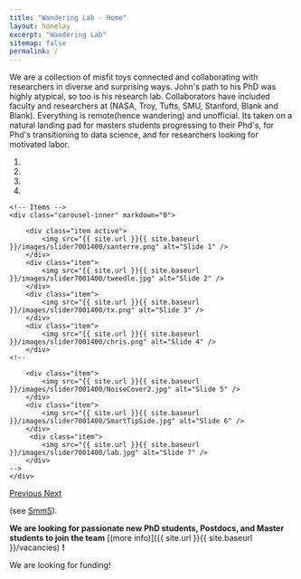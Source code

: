 ```yaml
---
title: "Wandering Lab - Home"
layout: homelay
excerpt: "Wandering Lab"
sitemap: false
permalink: /
---
```


We are a collection of misfit toys connected and collaborating with researchers in diverse and surprising ways. John's path to his PhD was highly atypical, so too is his research lab.  Collaborators have included faculty and researchers at (NASA, Troy, Tufts, SMU, Stanford, Blank and Blank). Everything is remote(hence wandering) and unofficial.  Its taken on a natural landing pad for masters students progressing to their Phd's, for Phd's transitioning to data science, and for researchers looking for motivated labor.


<div markdown="0" id="carousel" class="carousel slide" data-ride="carousel" data-interval="5000" data-pause="hover" >
    <!-- Menu -->
    <ol class="carousel-indicators">
        <li data-target="#carousel" data-slide-to="0" class="active"></li>
        <li data-target="#carousel" data-slide-to="1"></li>
        <li data-target="#carousel" data-slide-to="2"></li>
        <li data-target="#carousel" data-slide-to="3"></li>
	<!--
        <li data-target="#carousel" data-slide-to="4"></li>
        <li data-target="#carousel" data-slide-to="5"></li>
        <li data-target="#carousel" data-slide-to="6"></li>
	-->
    </ol>

    <!-- Items -->
    <div class="carousel-inner" markdown="0">

        <div class="item active">
            <img src="{{ site.url }}{{ site.baseurl }}/images/slider7001400/santerre.png" alt="Slide 1" />
        </div>
        <div class="item">
            <img src="{{ site.url }}{{ site.baseurl }}/images/slider7001400/tweedle.jpg" alt="Slide 2" />
        </div>
        <div class="item">
            <img src="{{ site.url }}{{ site.baseurl }}/images/slider7001400/tx.png" alt="Slide 3" />
        </div>
        <div class="item">
            <img src="{{ site.url }}{{ site.baseurl }}/images/slider7001400/chris.png" alt="Slide 4" />
        </div>
	<!--

        <div class="item">
            <img src="{{ site.url }}{{ site.baseurl }}/images/slider7001400/NoiseCover2.jpg" alt="Slide 5" />
        </div>
        <div class="item">
            <img src="{{ site.url }}{{ site.baseurl }}/images/slider7001400/SmartTipSide.jpg" alt="Slide 6" />
        </div>
         <div class="item">
            <img src="{{ site.url }}{{ site.baseurl }}/images/slider7001400/lab.jpg" alt="Slide 7" />
        </div>
	-->
    </div>
  <a class="left carousel-control" href="#carousel" role="button" data-slide="prev">
    <span class="glyphicon glyphicon-chevron-left" aria-hidden="true"></span>
    <span class="sr-only">Previous</span>
  </a>
  <a class="right carousel-control" href="#carousel" role="button" data-slide="next">
    <span class="glyphicon glyphicon-chevron-right" aria-hidden="true"></span>
    <span class="sr-only">Next</span>
  </a>
</div>




(see [SmmS](SmmS)).

 **We are  looking for passionate new PhD students, Postdocs, and Master students to join the team** [(more info)]({{ site.url }}{{ site.baseurl }}/vacancies) **!**


We are looking for funding!


